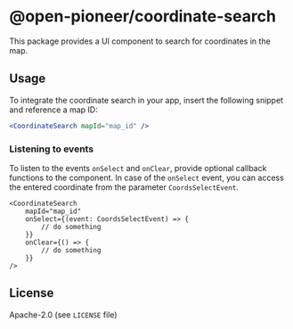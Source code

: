 # @open-pioneer/coordinate-search

This package provides a UI component to search for coordinates in the map.

## Usage

To integrate the coordinate search in your app, insert the following snippet and reference a map ID:

```jsx
<CoordinateSearch mapId="map_id" />
```

### Listening to events

To listen to the events `onSelect` and `onClear`, provide optional callback functions to the component.
In case of the `onSelect` event, you can access the entered coordinate from the parameter `CoordsSelectEvent`.

```tsx
<CoordinateSearch
    mapId="map_id"
    onSelect={(event: CoordsSelectEvent) => {
        // do something
    }}
    onClear={() => {
        // do something
    }}
/>
```

## License

Apache-2.0 (see `LICENSE` file)
